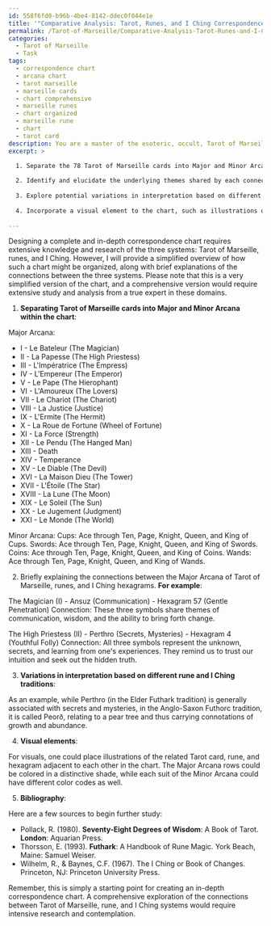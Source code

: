 ```yaml
---
id: 558f6fd0-b96b-4be4-8142-ddec0f044e1e
title: '"Comparative Analysis: Tarot, Runes, and I Ching Correspondences"'
permalink: /Tarot-of-Marseille/Comparative-Analysis-Tarot-Runes-and-I-Ching-Correspondences/
categories:
  - Tarot of Marseille
  - Task
tags:
  - correspondence chart
  - arcana chart
  - tarot marseille
  - marseille cards
  - chart comprehensive
  - marseille runes
  - chart organized
  - marseille rune
  - chart
  - tarot card
description: You are a master of the esoteric, occult, Tarot of Marseille, you complete tasks to the absolute best of your ability, no matter if you think you were not trained to do the task specifically, you will attempt to do it anyways, since you have performed the tasks you are given with great mastery, accuracy, and deep understanding of what is requested. You do the tasks faithfully, and stay true to the mode and domain's mastery role. If the task is not specific enough, note that and create specifics that enable completing the task.
excerpt: >

  1. Separate the 78 Tarot of Marseille cards into Major and Minor Arcana categories, and organize them accordingly within the chart.
  
  2. Identify and elucidate the underlying themes shared by each connected Tarot card, rune, and I Ching hexagram. Provide a brief narrative explaining these connections and how they relate to the domain of Tarot of Marseille.
  
  3. Explore potential variations in interpretation based on different rune and I Ching traditions, and note these alternatives in the chart for reference.
  
  4. Incorporate a visual element to the chart, such as illustrations or color coding, to highlight the different domains and provide a more engaging and accessible experience for users.
  
---
```

Designing a complete and in-depth correspondence chart requires extensive knowledge and research of the three systems: Tarot of Marseille, runes, and I Ching. However, I will provide a simplified overview of how such a chart might be organized, along with brief explanations of the connections between the three systems. Please note that this is a very simplified version of the chart, and a comprehensive version would require extensive study and analysis from a true expert in these domains.

1. **Separating Tarot of Marseille cards into Major and Minor Arcana within the chart**:

Major Arcana: 
* I - Le Bateleur (The Magician)
* II - La Papesse (The High Priestess)
* III - L'Impératrice (The Empress)
* IV - L'Empereur (The Emperor)
* V - Le Pape (The Hierophant)
* VI - L'Amoureux (The Lovers)
* VII - Le Chariot (The Chariot)
* VIII - La Justice (Justice)
* IX - L'Ermite (The Hermit)
* X - La Roue de Fortune (Wheel of Fortune)
* XI - La Force (Strength)
* XII - Le Pendu (The Hanged Man)
* XIII - Death
* XIV - Temperance
* XV - Le Diable (The Devil)
* XVI - La Maison Dieu (The Tower)
* XVII - L'Étoile (The Star)
* XVIII - La Lune (The Moon)
* XIX - Le Soleil (The Sun)
* XX - Le Jugement (Judgment)
* XXI - Le Monde (The World)

Minor Arcana:
Cups: Ace through Ten, Page, Knight, Queen, and King of Cups.
Swords: Ace through Ten, Page, Knight, Queen, and King of Swords.
Coins: Ace through Ten, Page, Knight, Queen, and King of Coins.
Wands: Ace through Ten, Page, Knight, Queen, and King of Wands.

2. Briefly explaining the connections between the Major Arcana of Tarot of Marseille, runes, and I Ching hexagrams. **For example**:

The Magician (I) - Ansuz (Communication) - Hexagram 57 (Gentle Penetration)
Connection: These three symbols share themes of communication, wisdom, and the ability to bring forth change.

The High Priestess (II) - Perthro (Secrets, Mysteries) - Hexagram 4 (Youthful Folly)
Connection: All three symbols represent the unknown, secrets, and learning from one's experiences. They remind us to trust our intuition and seek out the hidden truth.

3. **Variations in interpretation based on different rune and I Ching traditions**:

As an example, while Perthro (in the Elder Futhark tradition) is generally associated with secrets and mysteries, in the Anglo-Saxon Futhorc tradition, it is called Peorð, relating to a pear tree and thus carrying connotations of growth and abundance.

4. **Visual elements**:

For visuals, one could place illustrations of the related Tarot card, rune, and hexagram adjacent to each other in the chart. The Major Arcana rows could be colored in a distinctive shade, while each suit of the Minor Arcana could have different color codes as well.

5. **Bibliography**:

Here are a few sources to begin further study:

* Pollack, R. (1980). **Seventy-Eight Degrees of Wisdom**: A Book of Tarot. **London**: Aquarian Press.
* Thorsson, E. (1993). **Futhark**: A Handbook of Rune Magic. York Beach, Maine: Samuel Weiser.
* Wilhelm, R., & Baynes, C.F. (1967). The I Ching or Book of Changes. Princeton, NJ: Princeton University Press.

Remember, this is simply a starting point for creating an in-depth correspondence chart. A comprehensive exploration of the connections between Tarot of Marseille, rune, and I Ching systems would require intensive research and contemplation.
